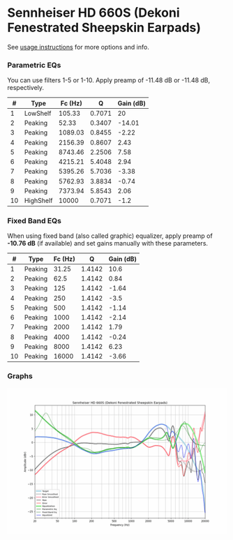 # Sennheiser HD 660S (Dekoni Fenestrated Sheepskin Earpads)
See [usage instructions](https://github.com/jaakkopasanen/AutoEq#usage) for more options and info.

### Parametric EQs
You can use filters 1-5 or 1-10. Apply preamp of -11.48 dB or -11.48 dB, respectively.

|   # | Type      |   Fc (Hz) |      Q |   Gain (dB) |
|-----|-----------|-----------|--------|-------------|
|   1 | LowShelf  |    105.33 | 0.7071 |       20    |
|   2 | Peaking   |     52.33 | 0.3407 |      -14.01 |
|   3 | Peaking   |   1089.03 | 0.8455 |       -2.22 |
|   4 | Peaking   |   2156.39 | 0.8607 |        2.43 |
|   5 | Peaking   |   8743.46 | 2.2506 |        7.58 |
|   6 | Peaking   |   4215.21 | 5.4048 |        2.94 |
|   7 | Peaking   |   5395.26 | 5.7036 |       -3.38 |
|   8 | Peaking   |   5762.93 | 3.8834 |       -0.74 |
|   9 | Peaking   |   7373.94 | 5.8543 |        2.06 |
|  10 | HighShelf |  10000    | 0.7071 |       -1.2  |

### Fixed Band EQs
When using fixed band (also called graphic) equalizer, apply preamp of **-10.76 dB** (if available) and set gains manually with these parameters.

|   # | Type    |   Fc (Hz) |      Q |   Gain (dB) |
|-----|---------|-----------|--------|-------------|
|   1 | Peaking |     31.25 | 1.4142 |       10.6  |
|   2 | Peaking |     62.5  | 1.4142 |        0.84 |
|   3 | Peaking |    125    | 1.4142 |       -1.64 |
|   4 | Peaking |    250    | 1.4142 |       -3.5  |
|   5 | Peaking |    500    | 1.4142 |       -1.14 |
|   6 | Peaking |   1000    | 1.4142 |       -2.14 |
|   7 | Peaking |   2000    | 1.4142 |        1.79 |
|   8 | Peaking |   4000    | 1.4142 |       -0.24 |
|   9 | Peaking |   8000    | 1.4142 |        6.23 |
|  10 | Peaking |  16000    | 1.4142 |       -3.66 |

### Graphs
![](./Sennheiser%20HD%20660S%20(Dekoni%20Fenestrated%20Sheepskin%20Earpads).png)
